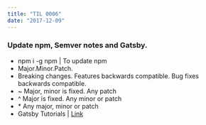 ```yaml
---
title: "TIL 0006"
date: "2017-12-09"
---
```

### Update npm, Semver notes and Gatsby.

* npm i -g npm | To update npm
* Major.Minor.Patch.
* Breaking changes. Features backwards compatible. Bug fixes backwards compatible.
* ~ Major, minor is fixed. Any patch
* ^ Major is fixed. Any minor or patch
* \* Any major, minor or patch
* Gatsby Tutorials | [Link](https://www.gatsbyjs.org/tutorial/)
